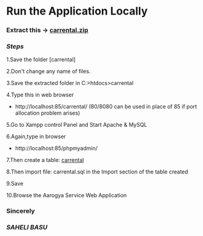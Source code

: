 # Run the Application Locally

### Extract this -> [carrental.zip](https://github.com/MehaRima/WebApplication/blob/master/carrental.zip)

### _Steps_

1.Save the folder [carrental]

2.Don't change any name of files.

3.Save the extracted folder in C:>htdocs>carrental

4.Type this in web browser
 - http://localhost:85/carrental/  (80/8080 can be used in place of 85 if port allocation problem arises)
 
5.Go to Xampp control Panel and Start Apache & MySQL

6.Again,type in browser
 - http://localhost:85/phpmyadmin/
 
7.Then create a table: [carrental](https://github.com/MehaRima/online_ambulance_booking_service/blob/master/carrental.sql)

8.Then import file: carrental.sql in the Import section of the table created

9.Save 

10.Browse the Aarogya Service Web Application

### Sincerely

### _SAHELI BASU_
